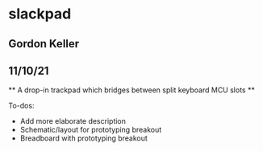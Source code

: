# slackpad
## Gordon Keller
## 11/10/21

** A drop-in trackpad which bridges between split keyboard MCU slots **

To-dos:
* Add more elaborate description
* Schematic/layout for prototyping breakout
* Breadboard with prototyping breakout
